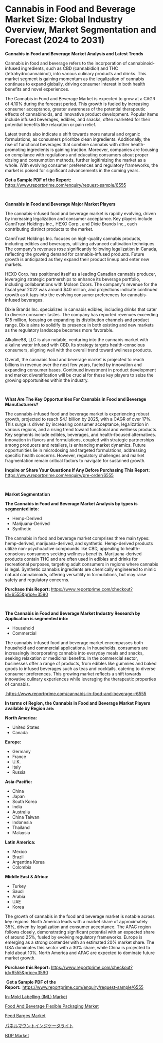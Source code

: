 <p><h1>Cannabis in Food and Beverage Market Size: Global Industry Overview, Market Segmentation and Forecast (2024 to 2031)</h1></p><p><strong>Cannabis in Food and Beverage Market Analysis and Latest Trends</strong></p>
<p><p>Cannabis in food and beverage refers to the incorporation of cannabinoid-infused ingredients, such as CBD (cannabidiol) and THC (tetrahydrocannabinol), into various culinary products and drinks. This market segment is gaining momentum as the legalization of cannabis continues to expand globally, driving consumer interest in both health benefits and novel experiences.</p><p>The Cannabis in Food and Beverage Market is expected to grow at a CAGR of 4.10% during the forecast period. This growth is fueled by increasing consumer acceptance, greater awareness of the potential therapeutic effects of cannabinoids, and innovative product development. Popular items include infused beverages, edibles, and snacks, often marketed for their potential benefits like relaxation or pain relief.</p><p>Latest trends also indicate a shift towards more natural and organic formulations, as consumers prioritize clean ingredients. Additionally, the rise of functional beverages that combine cannabis with other health-promoting ingredients is gaining traction. Moreover, companies are focusing on compliance with regulations and educating consumers about proper dosing and consumption methods, further legitimizing the market as a whole. With evolving consumer preferences and regulatory frameworks, the market is poised for significant advancements in the coming years.</p></p>
<p><strong>Get a Sample PDF of the Report:&nbsp;</strong> <a href="https://www.reportprime.com/enquiry/request-sample/6555">https://www.reportprime.com/enquiry/request-sample/6555</a></p>
<p>&nbsp;</p>
<p><strong>Cannabis in Food and Beverage Major Market Players</strong></p>
<p><p>The cannabis-infused food and beverage market is rapidly evolving, driven by increasing legalization and consumer acceptance. Key players include CannTrust Holdings Inc., HEXO Corp., and Dixie Brands Inc., each contributing distinct products to the market.</p><p>CannTrust Holdings Inc. focuses on high-quality cannabis products, including edibles and beverages, utilizing advanced cultivation techniques. The company's revenues rose significantly following legalization in Canada, reflecting the growing demand for cannabis-infused products. Future growth is anticipated as they expand their product lineup and enter new markets.</p><p>HEXO Corp. has positioned itself as a leading Canadian cannabis producer, leveraging strategic partnerships to enhance its beverage portfolio, including collaborations with Molson Coors. The company's revenue for the fiscal year 2022 was around $40 million, and projections indicate continued growth as it taps into the evolving consumer preferences for cannabis-infused beverages.</p><p>Dixie Brands Inc. specializes in cannabis edibles, including drinks that cater to diverse consumer tastes. The company has reported revenues exceeding $15 million, focusing on expanding its distribution channels and product range. Dixie aims to solidify its presence in both existing and new markets as the regulatory landscape becomes more favorable.</p><p>Alkaline88, LLC is also notable, venturing into the cannabis market with alkaline water infused with CBD. Its strategy targets health-conscious consumers, aligning well with the overall trend toward wellness products.</p><p>Overall, the cannabis food and beverage market is projected to reach billions in revenue over the next few years, fueled by innovation and expanding consumer bases. Continued investment in product development and market diversification will be crucial for these key players to seize the growing opportunities within the industry.</p></p>
<p>&nbsp;</p>
<p><strong>What Are The Key Opportunities For Cannabis in Food and Beverage Manufacturers?</strong></p>
<p><p>The cannabis-infused food and beverage market is experiencing robust growth, projected to reach $4.1 billion by 2025, with a CAGR of over 17%. This surge is driven by increasing consumer acceptance, legalization in various regions, and a rising trend toward functional and wellness products. Key segments include edibles, beverages, and health-focused alternatives. Innovation in flavors and formulations, coupled with strategic partnerships among producers and retailers, is enhancing market dynamics. Future opportunities lie in microdosing and targeted formulations, addressing specific health concerns. However, regulatory challenges and market fragmentation remain critical factors to navigate for sustained growth.</p></p>
<p><strong>Inquire or Share Your Questions If Any Before Purchasing This Report:</strong> <a href="https://www.reportprime.com/enquiry/pre-order/6555">https://www.reportprime.com/enquiry/pre-order/6555</a></p>
<p>&nbsp;</p>
<p><strong>Market Segmentation</strong></p>
<p><strong>The Cannabis in Food and Beverage Market Analysis by types is segmented into:</strong></p>
<p><ul><li>Hemp-Derived</li><li>Marijuana-Derived</li><li>Synthetic</li></ul></p>
<p><p>The cannabis in food and beverage market comprises three main types: hemp-derived, marijuana-derived, and synthetic. Hemp-derived products utilize non-psychoactive compounds like CBD, appealing to health-conscious consumers seeking wellness benefits. Marijuana-derived products contain THC and are often used in edibles and drinks for recreational purposes, targeting adult consumers in regions where cannabis is legal. Synthetic cannabis ingredients are chemically engineered to mimic natural cannabinoids, offering versatility in formulations, but may raise safety and regulatory concerns.</p></p>
<p><strong>Purchase this Report:&nbsp;</strong><a href="https://www.reportprime.com/checkout?id=6555&price=3590">https://www.reportprime.com/checkout?id=6555&price=3590</a></p>
<p>&nbsp;</p>
<p><strong>The Cannabis in Food and Beverage Market Industry Research by Application is segmented into:</strong></p>
<p><ul><li>Household</li><li>Commercial</li></ul></p>
<p><p>The cannabis-infused food and beverage market encompasses both household and commercial applications. In households, consumers are increasingly incorporating cannabis into everyday meals and snacks, seeking relaxation or medicinal benefits. In the commercial sector, businesses offer a range of products, from edibles like gummies and baked goods to infused beverages such as teas and cocktails, catering to diverse consumer preferences. This growing market reflects a shift towards innovative culinary experiences while leveraging the therapeutic properties of cannabis.</p></p>
<p><a href="https://www.reportprime.com/cannabis-in-food-and-beverage-r6555">&nbsp;https://www.reportprime.com/cannabis-in-food-and-beverage-r6555</a></p>
<p><strong>In terms of Region, the Cannabis in Food and Beverage Market Players available by Region are:</strong></p>
<p>
    <p> <strong> North America: </strong>
        <ul>
            <li>United States</li>
            <li>Canada</li>
        </ul>
        </p> 
    <p> <strong> Europe: </strong>
        <ul>
            <li>Germany</li>
            <li>France</li>
            <li>U.K.</li>
            <li>Italy</li>
            <li>Russia</li>
        </ul>
        </p> 
    <p> <strong> Asia-Pacific: </strong>
        <ul>
            <li>China</li>
            <li>Japan</li>
            <li>South Korea</li>
            <li>India</li>
            <li>Australia</li>
            <li>China Taiwan</li>
            <li>Indonesia</li>
            <li>Thailand</li>
            <li>Malaysia</li>
        </ul>
        </p> 
    <p> <strong> Latin America: </strong>
        <ul>
            <li>Mexico</li>
            <li>Brazil</li>
            <li>Argentina Korea</li>
            <li>Colombia</li>
        </ul>
        </p> 
    <p> <strong> Middle East & Africa: </strong>
        <ul>
            <li>Turkey</li>
            <li>Saudi</li>
            <li>Arabia</li>
            <li>UAE</li>
            <li>Korea</li>
        </ul>
    </p>
    </p>
<p><p>The growth of cannabis in the food and beverage market is notable across key regions: North America leads with a market share of approximately 35%, driven by legalization and consumer acceptance. The APAC region follows closely, demonstrating significant potential with an expected share of around 25%, fueled by evolving regulatory frameworks. Europe is emerging as a strong contender with an estimated 20% market share. The USA dominates this sector with a 30% share, while China is projected to hold about 10%. North America and APAC are expected to dominate future market growth.</p></p>
<p><strong>Purchase this Report: </strong><a href="https://www.reportprime.com/checkout?id=6555&price=3590">https://www.reportprime.com/checkout?id=6555&price=3590</a></p>
<p>&nbsp;<strong>Get a Sample PDF of the Report:&nbsp;&nbsp;</strong><a href="https://www.reportprime.com/enquiry/request-sample/6555">https://www.reportprime.com/enquiry/request-sample/6555</a></p>
<p><strong></strong></p>
<p><p><a href="https://issuu.com/reportprime-2/docs/in-mold-labelling-iml-market-size-2_40c4f389adea39">In-Mold Labelling (IML) Market</a></p><p><a href="https://issuu.com/reportprime-2/docs/food-and-beverage-flexible-packagin_0541cafe8196e6">Food And Beverage Flexible Packaging Market</a></p><p><a href="https://medium.com/@maxson5287/feed-barges-market-growth-outlook-from-2024-to-2031-and-it-is-projecting-at-5-8-982a191d2eca">Feed Barges Market</a></p><p><a href="https://medium.com/@shuvohaque77/%E6%AC%A1%E3%81%AE%E6%96%87%E7%AB%A0%E3%82%92%E6%97%A5%E6%9C%AC%E8%AA%9E%E3%81%AB%E7%BF%BB%E8%A8%B3%E3%81%97%E3%81%A6%E3%81%8F%E3%81%A0%E3%81%95%E3%81%84-c979a83552e4?postPublishedType=initial">パネルマウントインジケータライト</a></p><p><a href="https://www.linkedin.com/pulse/bdp-market-size-share-trends-analysis-report-end-use-eewge?trackingId=gJWb6nhBRsijtvNTdIcy9g%3D%3D">BDP Market</a></p></p>